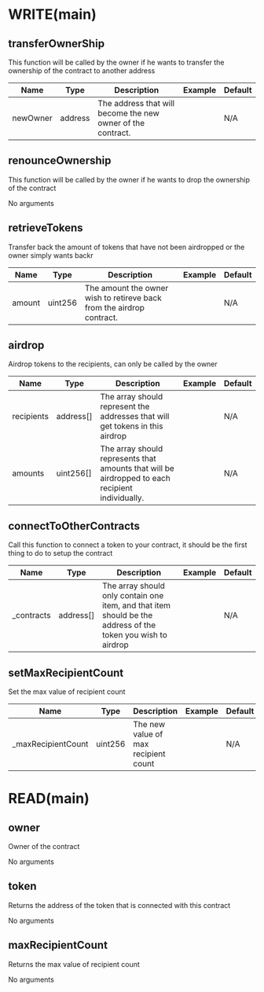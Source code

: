 # WRITE(main)

## transferOwnerShip
This function will be called by the owner if he wants to transfer the ownership of the contract to another address

|Name|Type|Description|Example|Default|
|--- |---|---|---|---|
|newOwner|address|The address that will become the new owner of the contract.||N/A|

## renounceOwnership
This function will be called by the owner if he wants to drop the ownership of the contract

No arguments

## retrieveTokens
Transfer back the amount of tokens that have not been airdropped or the owner simply wants backr

|Name|Type|Description|Example|Default|
|--- |---|---|---|---|
|amount|uint256|The amount the owner wish to retireve back from the airdrop contract.||N/A|

## airdrop
Airdrop tokens to the recipients, can only be called by the owner

|Name|Type|Description|Example|Default|
|--- |---|---|---|---|
|recipients|address[]|The array should represent the addresses that will get tokens in this airdrop||N/A|
|amounts|uint256[]|The array should represents that amounts that will be airdropped to each recipient individually.||N/A|

## connectToOtherContracts
Call this function to connect a token to your contract, it should be the first thing to do to setup the contract

|Name|Type|Description|Example|Default|
|--- |---|---|---|---|
|_contracts|address[]|The array should only contain one item, and that item should be the address of the token you wish to airdrop||N/A|


## setMaxRecipientCount
Set the max value of recipient count

|Name|Type|Description|Example|Default|
|--- |---|---|---|---|
|_maxRecipientCount|uint256|The new value of max recipient count||N/A|


# READ(main)

## owner
Owner of the contract

No arguments

## token
Returns the address of the token that is connected with this contract

No arguments

## maxRecipientCount
Returns the max value of recipient count

No arguments